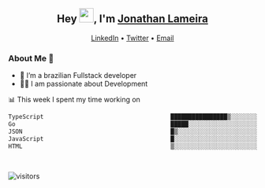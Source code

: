 <h2 align="center">Hey <img src="https://github.com/TheDudeThatCode/TheDudeThatCode/blob/master/Assets/Hi.gif" width="29">, I'm <a href="https://www.linkedin.com/in/jonathanlameira/">Jonathan Lameira</a></h2>
<p align="center">
  <a href="https://www.linkedin.com/in/jonathanlameira/">LinkedIn</a> •
  <a href="https://twitter.com/jlameira">Twitter</a> •
  <a href="mailto:jlameira@gmail.com">Email</a>
</p>

### About Me 🚀
- 🌱  I’m a brazilian Fullstack developer</br>
- 👨‍💻  I am passionate about Development</br>

<!-- ![Jonathan Lameira github stats](https://github-readme-stats.vercel.app/api?username=jlameirameli&show_icons=true&hide_border=true)&nbsp;&nbsp; -->

📊 This week I spent my time working on
<!--START_SECTION:waka-->

```txt
TypeScript                                    ████████████████▒░░░░░░░░   64.70 %
Go                                            █████░░░░░░░░░░░░░░░░░░░░   19.96 %
JSON                                          █▒░░░░░░░░░░░░░░░░░░░░░░░   04.98 %
JavaScript                                    █░░░░░░░░░░░░░░░░░░░░░░░░   04.22 %
HTML                                          ▒░░░░░░░░░░░░░░░░░░░░░░░░   01.49 %
```

<!--END_SECTION:waka-->

<br />

![visitors](https://visitor-badge.laobi.icu/badge?page_id=jlameira.jlameira)

